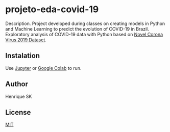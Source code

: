 # projeto-eda-covid-19

Description.
Project developed during classes on creating models in Python and Machine Learning to predict the evolution of COVID-19 in Brazil.
Exploratory analysis of COVID-19 data with Python based on [Novel Corona Virus 2019 Dataset](https://www.kaggle.com/datasets/sudalairajkumar/novel-corona-virus-2019-dataset).

## Instalation

Use [Jupyter](https://jupyter.org) or [Google Colab](https://colab.research.google.com) to run.

## Author
Henrique SK

## License
[MIT](https://choosealicense.com/license/mit/)
